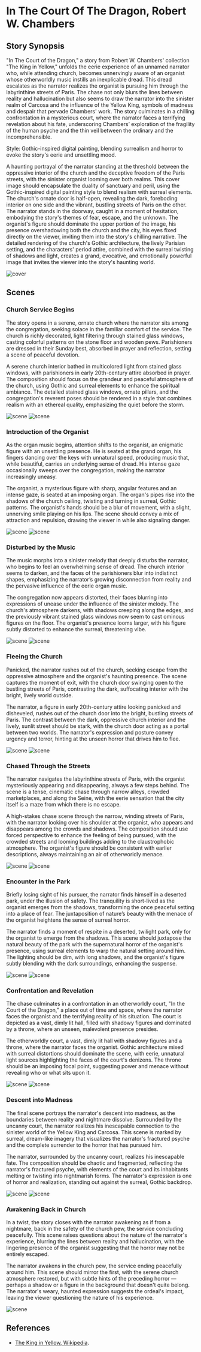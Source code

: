# In The Court Of The Dragon, Robert W. Chambers

## Story Synopsis

"In The Court of the Dragon," a story from Robert W. Chambers' collection "The King in Yellow," unfolds the eerie experience of an unnamed narrator who, while attending church, becomes unnervingly aware of an organist whose otherworldly music instills an inexplicable dread. This dread escalates as the narrator realizes the organist is pursuing him through the labyrinthine streets of Paris. The chase not only blurs the lines between reality and hallucination but also seems to draw the narrator into the sinister realm of Carcosa and the influence of the Yellow King, symbols of madness and despair that pervade Chambers' work. The story culminates in a chilling confrontation in a mysterious court, where the narrator faces a terrifying revelation about his fate, underscoring Chambers’ exploration of the fragility of the human psyche and the thin veil between the ordinary and the incomprehensible.

Style: Gothic-inspired digital painting, blending surrealism and horror to evoke the story's eerie and unsettling mood.

A haunting portrayal of the narrator standing at the threshold between the oppressive interior of the church and the deceptive freedom of the Paris streets, with the sinister organist looming over both realms. This cover image should encapsulate the duality of sanctuary and peril, using the Gothic-inspired digital painting style to blend realism with surreal elements. The church's ornate door is half-open, revealing the dark, foreboding interior on one side and the vibrant, bustling streets of Paris on the other. The narrator stands in the doorway, caught in a moment of hesitation, embodying the story's themes of fear, escape, and the unknown. The organist's figure should dominate the upper portion of the image, his presence overshadowing both the church and the city, his eyes fixed directly on the viewer, inviting them into the story's chilling narrative. The detailed rendering of the church's Gothic architecture, the lively Parisian setting, and the characters' period attire, combined with the surreal twisting of shadows and light, creates a grand, evocative, and emotionally powerful image that invites the viewer into the story's haunting world.

![cover](cover1.webp)

## Scenes

### Church Service Begins

The story opens in a serene, ornate church where the narrator sits among the congregation, seeking solace in the familiar comfort of the service. The church is richly decorated, light filtering through stained glass windows, casting colorful patterns on the stone floor and wooden pews. Parishioners are dressed in their Sunday best, absorbed in prayer and reflection, setting a scene of peaceful devotion.

A serene church interior bathed in multicolored light from stained glass windows, with parishioners in early 20th-century attire absorbed in prayer. The composition should focus on the grandeur and peaceful atmosphere of the church, using Gothic and surreal elements to enhance the spiritual ambiance. The detailed stained glass windows, ornate pillars, and the congregation's reverent poses should be rendered in a style that combines realism with an ethereal quality, emphasizing the quiet before the storm.

![scene](scene1a.webp)
![scene](scene1b.webp)

### Introduction of the Organist

As the organ music begins, attention shifts to the organist, an enigmatic figure with an unsettling presence. He is seated at the grand organ, his fingers dancing over the keys with unnatural speed, producing music that, while beautiful, carries an underlying sense of dread. His intense gaze occasionally sweeps over the congregation, making the narrator increasingly uneasy.

The organist, a mysterious figure with sharp, angular features and an intense gaze, is seated at an imposing organ. The organ's pipes rise into the shadows of the church ceiling, twisting and turning in surreal, Gothic patterns. The organist's hands should be a blur of movement, with a slight, unnerving smile playing on his lips. The scene should convey a mix of attraction and repulsion, drawing the viewer in while also signaling danger.

![scene](scene2a.webp)
![scene](scene2b.webp)

### Disturbed by the Music

The music morphs into a sinister melody that deeply disturbs the narrator, who begins to feel an overwhelming sense of dread. The church interior seems to darken, and the faces of the parishioners blur into indistinct shapes, emphasizing the narrator’s growing disconnection from reality and the pervasive influence of the eerie organ music.

The congregation now appears distorted, their faces blurring into expressions of unease under the influence of the sinister melody. The church's atmosphere darkens, with shadows creeping along the edges, and the previously vibrant stained glass windows now seem to cast ominous figures on the floor. The organist's presence looms larger, with his figure subtly distorted to enhance the surreal, threatening vibe.

![scene](scene3a.webp)
![scene](scene3b.webp)

### Fleeing the Church

Panicked, the narrator rushes out of the church, seeking escape from the oppressive atmosphere and the organist's haunting presence. The scene captures the moment of exit, with the church door swinging open to the bustling streets of Paris, contrasting the dark, suffocating interior with the bright, lively world outside.

The narrator, a figure in early 20th-century attire looking panicked and disheveled, rushes out of the church door into the bright, bustling streets of Paris. The contrast between the dark, oppressive church interior and the lively, sunlit street should be stark, with the church door acting as a portal between two worlds. The narrator's expression and posture convey urgency and terror, hinting at the unseen horror that drives him to flee.

![scene](scene4a.webp)
![scene](scene4b.webp)

### Chased Through the Streets

The narrator navigates the labyrinthine streets of Paris, with the organist mysteriously appearing and disappearing, always a few steps behind. The scene is a tense, cinematic chase through narrow alleys, crowded marketplaces, and along the Seine, with the eerie sensation that the city itself is a maze from which there is no escape.

A high-stakes chase scene through the narrow, winding streets of Paris, with the narrator looking over his shoulder at the organist, who appears and disappears among the crowds and shadows. The composition should use forced perspective to enhance the feeling of being pursued, with the crowded streets and looming buildings adding to the claustrophobic atmosphere. The organist's figure should be consistent with earlier descriptions, always maintaining an air of otherworldly menace.

![scene](scene5a.webp)
![scene](scene5b.webp)

### Encounter in the Park

Briefly losing sight of his pursuer, the narrator finds himself in a deserted park, under the illusion of safety. The tranquility is short-lived as the organist emerges from the shadows, transforming the once peaceful setting into a place of fear. The juxtaposition of nature’s beauty with the menace of the organist heightens the sense of surreal horror.

The narrator finds a moment of respite in a deserted, twilight park, only for the organist to emerge from the shadows. This scene should juxtapose the natural beauty of the park with the supernatural horror of the organist's presence, using surreal elements to warp the natural setting around him. The lighting should be dim, with long shadows, and the organist's figure subtly blending with the dark surroundings, enhancing the suspense.

![scene](scene6a.webp)
![scene](scene6b.webp)

### Confrontation and Revelation

The chase culminates in a confrontation in an otherworldly court, "In the Court of the Dragon," a place out of time and space, where the narrator faces the organist and the terrifying reality of his situation. The court is depicted as a vast, dimly lit hall, filled with shadowy figures and dominated by a throne, where an unseen, malevolent presence presides.

The otherworldly court, a vast, dimly lit hall with shadowy figures and a throne, where the narrator faces the organist. Gothic architecture mixed with surreal distortions should dominate the scene, with eerie, unnatural light sources highlighting the faces of the court's denizens. The throne should be an imposing focal point, suggesting power and menace without revealing who or what sits upon it.

![scene](scene7a.webp)
![scene](scene7b.webp)

### Descent into Madness

The final scene portrays the narrator's descent into madness, as the boundaries between reality and nightmare dissolve. Surrounded by the uncanny court, the narrator realizes his inescapable connection to the sinister world of the Yellow King and Carcosa. This scene is marked by surreal, dream-like imagery that visualizes the narrator's fractured psyche and the complete surrender to the horror that has pursued him.

The narrator, surrounded by the uncanny court, realizes his inescapable fate. The composition should be chaotic and fragmented, reflecting the narrator's fractured psyche, with elements of the court and its inhabitants melting or twisting into nightmarish forms. The narrator's expression is one of horror and realization, standing out against the surreal, Gothic backdrop.

![scene](scene8a.webp)
![scene](scene8b.webp)

### Awakening Back in Church

In a twist, the story closes with the narrator awakening as if from a nightmare, back in the safety of the church pew, the service concluding peacefully. This scene raises questions about the nature of the narrator's experience, blurring the lines between reality and hallucination, with the lingering presence of the organist suggesting that the horror may not be entirely escaped.

The narrator awakens in the church pew, the service ending peacefully around him. This scene should mirror the first, with the serene church atmosphere restored, but with subtle hints of the preceding horror — perhaps a shadow or a figure in the background that doesn't quite belong. The narrator's weary, haunted expression suggests the ordeal's impact, leaving the viewer questioning the nature of his experience.

![scene](scene9a.webp)


## References

* [The King in Yellow, Wikipedia](https://en.wikipedia.org/wiki/The_King_in_Yellow).
